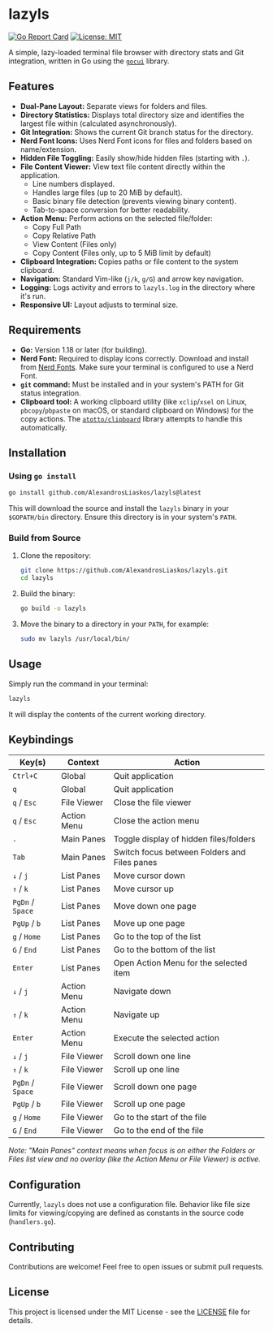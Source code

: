 # lazyls

[![Go Report Card](https://goreportcard.com/badge/github.com/AlexandrosLiaskos/lazyls)](https://goreportcard.com/report/github.com/AlexandrosLiaskos/lazyls)
[![License: MIT](https://img.shields.io/badge/License-MIT-yellow.svg)](https://opensource.org/licenses/MIT)

A simple, lazy-loaded terminal file browser with directory stats and Git integration, written in Go using the [`gocui`](https://github.com/jroimartin/gocui) library.

## Features

*   **Dual-Pane Layout:** Separate views for folders and files.
*   **Directory Statistics:** Displays total directory size and identifies the largest file within (calculated asynchronously).
*   **Git Integration:** Shows the current Git branch status for the directory.
*   **Nerd Font Icons:** Uses Nerd Font icons for files and folders based on name/extension.
*   **Hidden File Toggling:** Easily show/hide hidden files (starting with `.`).
*   **File Content Viewer:** View text file content directly within the application.
    *   Line numbers displayed.
    *   Handles large files (up to 20 MiB by default).
    *   Basic binary file detection (prevents viewing binary content).
    *   Tab-to-space conversion for better readability.
*   **Action Menu:** Perform actions on the selected file/folder:
    *   Copy Full Path
    *   Copy Relative Path
    *   View Content (Files only)
    *   Copy Content (Files only, up to 5 MiB limit by default)
*   **Clipboard Integration:** Copies paths or file content to the system clipboard.
*   **Navigation:** Standard Vim-like (`j/k`, `g/G`) and arrow key navigation.
*   **Logging:** Logs activity and errors to `lazyls.log` in the directory where it's run.
*   **Responsive UI:** Layout adjusts to terminal size.

## Requirements

*   **Go:** Version 1.18 or later (for building).
*   **Nerd Font:** Required to display icons correctly. Download and install from [Nerd Fonts](https://www.nerdfonts.com/). Make sure your terminal is configured to use a Nerd Font.
*   **`git` command:** Must be installed and in your system's PATH for Git status integration.
*   **Clipboard tool:** A working clipboard utility (like `xclip`/`xsel` on Linux, `pbcopy`/`pbpaste` on macOS, or standard clipboard on Windows) for the copy actions. The [`atotto/clipboard`](https://github.com/atotto/clipboard) library attempts to handle this automatically.

## Installation

### Using `go install`

```bash
go install github.com/AlexandrosLiaskos/lazyls@latest
```

This will download the source and install the `lazyls` binary in your `$GOPATH/bin` directory. Ensure this directory is in your system's `PATH`.

### Build from Source

1.  Clone the repository:
    ```bash
    git clone https://github.com/AlexandrosLiaskos/lazyls.git
    cd lazyls
    ```
2.  Build the binary:
    ```bash
    go build -o lazyls
    ```
3.  Move the binary to a directory in your `PATH`, for example:
    ```bash
    sudo mv lazyls /usr/local/bin/
    ```

## Usage

Simply run the command in your terminal:

```bash
lazyls
```

It will display the contents of the current working directory.

## Keybindings

| Key(s)         | Context        | Action                                             |
| -------------- | -------------- | -------------------------------------------------- |
| `Ctrl+C`       | Global         | Quit application                                   |
| `q`            | Global         | Quit application                                   |
| `q` / `Esc`    | File Viewer    | Close the file viewer                              |
| `q` / `Esc`    | Action Menu    | Close the action menu                              |
| `.`            | Main Panes     | Toggle display of hidden files/folders             |
| `Tab`          | Main Panes     | Switch focus between Folders and Files panes       |
| `↓` / `j`      | List Panes     | Move cursor down                                   |
| `↑` / `k`      | List Panes     | Move cursor up                                     |
| `PgDn` / `Space` | List Panes     | Move down one page                                 |
| `PgUp` / `b`   | List Panes     | Move up one page                                   |
| `g` / `Home`   | List Panes     | Go to the top of the list                          |
| `G` / `End`    | List Panes     | Go to the bottom of the list                       |
| `Enter`        | List Panes     | Open Action Menu for the selected item             |
| `↓` / `j`      | Action Menu    | Navigate down                                      |
| `↑` / `k`      | Action Menu    | Navigate up                                        |
| `Enter`        | Action Menu    | Execute the selected action                        |
| `↓` / `j`      | File Viewer    | Scroll down one line                               |
| `↑` / `k`      | File Viewer    | Scroll up one line                                 |
| `PgDn` / `Space` | File Viewer    | Scroll down one page                               |
| `PgUp` / `b`   | File Viewer    | Scroll up one page                                 |
| `g` / `Home`   | File Viewer    | Go to the start of the file                        |
| `G` / `End`    | File Viewer    | Go to the end of the file                          |

*Note: "Main Panes" context means when focus is on either the Folders or Files list view and no overlay (like the Action Menu or File Viewer) is active.*

## Configuration

Currently, `lazyls` does not use a configuration file. Behavior like file size limits for viewing/copying are defined as constants in the source code (`handlers.go`).

## Contributing

Contributions are welcome! Feel free to open issues or submit pull requests.

## License

This project is licensed under the MIT License - see the [LICENSE](https://github.com/AlexandrosLiaskos/lazyls/blob/main/LICENSE) file for details.
